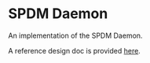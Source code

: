 # SPDM Daemon

An implementation of the SPDM Daemon.

A reference design doc is provided
[here](https://github.com/openbmc/docs/blob/master/designs/redfish-spdm-attestation.md).
